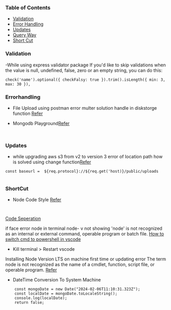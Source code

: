 
### Table of Contents

  - [Validation](#validation)
  - [Error Handling](#Errorhandling)
  - [Updates](#Updates)
  - [Query Way](#Querying)
  - [Short Cut](#ShortCut)  


### Validation
  
-While using express validator package If you'd like to skip validations when the value is null, undefined, false, zero or an empty string, you can do this:
```
check('name').optional({ checkFalsy: true }).trim().isLength({ min: 3, max: 30 }),

```

### Errorhandling

- File Upload using postman error multer solution handle in diskstorge function [Refer](https://stackoverflow.com/questions/48726473/postman-raw-data-works-but-form-data-not-works-on-post-request-in-node)

- Mongodb Playground[Refer](https://mongoplayground.net/)


  
```


```


### Updates

  -  while upgrading aws s3 from v2 to version 3 error of location path how is solved using change function[Refer](https://stackoverflow.com/questions/77184519/unable-to-get-the-public-link-to-s3-bucket-object-after-uploading-from-node-js)
```
const baseurl =  ${req.protocol}://${req.get('host)}/public/uploads


```

### ShortCut

- Node Code Style [Refer](https://github.com/felixge/node-style-guide?tab=readme-ov-file#2-spaces-for-indentation) 

```


```

[Code Seperation](https://www.infoq.com/articles/separation-concerns-nodejs/)

if face error node in terminal node- v not showing 'node' is not recognized as an internal or external command,
operable program or batch file.
[How to switch cmd to powershell in vscode ](https://stackoverflow.com/questions/42729130/visual-studio-code-how-to-switch-from-powershell-exe-to-cmd-exe)
 - Kill terminal > Restart vscode

Installing Node Version LTS on machine first time or updating
error 
The term node is not recognized as the name of a cmdlet, function, script file, or operable program. [Refer]( https://www.codewithharry.com/blogpost/solving-node-not-recognized-error-windows/)

  - DateTime Conversion To System Machine
```
    const mongoDate = new Date("2024-02-06T11:10:31.323Z");
    const localDate = mongoDate.toLocaleString();
    console.log(localDate);
    return false;
```


